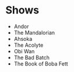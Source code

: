 # Shows

- Andor
- The Mandalorian
- Ahsoka
- The Acolyte
- Obi Wan
- The Bad Batch
- The Book of Boba Fett
